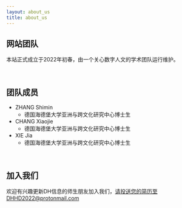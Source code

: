 ```yaml
---
layout: about_us 
title: about_us 
---
```


## 网站团队
本站正式成立于2022年初春，由一个关心数字人文的学术团队运行维护。

<br/>

## 团队成员
* ZHANG Shimin
  * 德国海德堡大学亚洲与跨文化研究中心博士生
* CHANG Xiaojie
  * 德国海德堡大学亚洲与跨文化研究中心博士生
* XIE Jia
  * 德国海德堡大学亚洲与跨文化研究中心博士生


<br/>

## 加入我们
欢迎有兴趣更新DH信息的师生朋友加入我们，请投送您的简历至DHHD2022@protonmail.com
